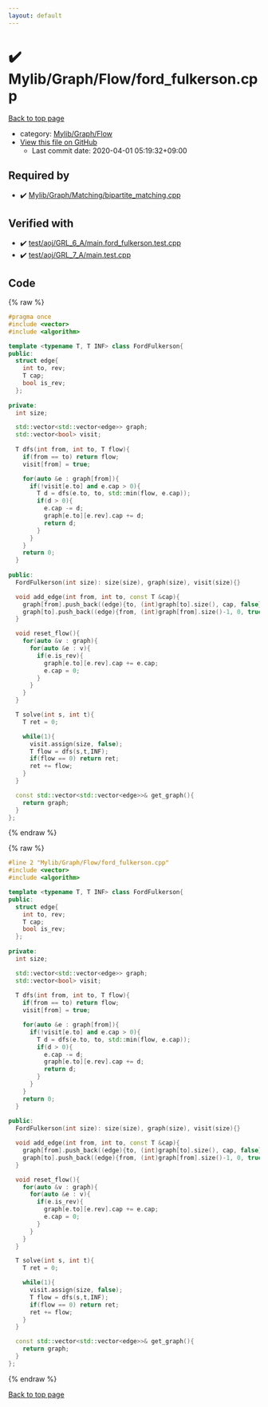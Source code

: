 ```yaml
---
layout: default
---
```


<!-- mathjax config similar to math.stackexchange -->
<script type="text/javascript" async
  src="https://cdnjs.cloudflare.com/ajax/libs/mathjax/2.7.5/MathJax.js?config=TeX-MML-AM_CHTML">
</script>
<script type="text/x-mathjax-config">
  MathJax.Hub.Config({
    TeX: { equationNumbers: { autoNumber: "AMS" }},
    tex2jax: {
      inlineMath: [ ['$','$'] ],
      processEscapes: true
    },
    "HTML-CSS": { matchFontHeight: false },
    displayAlign: "left",
    displayIndent: "2em"
  });
</script>

<script type="text/javascript" src="https://cdnjs.cloudflare.com/ajax/libs/jquery/3.4.1/jquery.min.js"></script>
<script src="https://cdn.jsdelivr.net/npm/jquery-balloon-js@1.1.2/jquery.balloon.min.js" integrity="sha256-ZEYs9VrgAeNuPvs15E39OsyOJaIkXEEt10fzxJ20+2I=" crossorigin="anonymous"></script>
<script type="text/javascript" src="../../../../assets/js/copy-button.js"></script>
<link rel="stylesheet" href="../../../../assets/css/copy-button.css" />


# :heavy_check_mark: Mylib/Graph/Flow/ford_fulkerson.cpp

<a href="../../../../index.html">Back to top page</a>

* category: <a href="../../../../index.html#ecd047c70c23d80351a9f133b49a4638">Mylib/Graph/Flow</a>
* <a href="{{ site.github.repository_url }}/blob/master/Mylib/Graph/Flow/ford_fulkerson.cpp">View this file on GitHub</a>
    - Last commit date: 2020-04-01 05:19:32+09:00




## Required by

* :heavy_check_mark: <a href="../Matching/bipartite_matching.cpp.html">Mylib/Graph/Matching/bipartite_matching.cpp</a>


## Verified with

* :heavy_check_mark: <a href="../../../../verify/test/aoj/GRL_6_A/main.ford_fulkerson.test.cpp.html">test/aoj/GRL_6_A/main.ford_fulkerson.test.cpp</a>
* :heavy_check_mark: <a href="../../../../verify/test/aoj/GRL_7_A/main.test.cpp.html">test/aoj/GRL_7_A/main.test.cpp</a>


## Code

<a id="unbundled"></a>
{% raw %}
```cpp
#pragma once
#include <vector>
#include <algorithm>

template <typename T, T INF> class FordFulkerson{
public:
  struct edge{
    int to, rev;
    T cap;
    bool is_rev;
  };
  
private:
  int size;

  std::vector<std::vector<edge>> graph;
  std::vector<bool> visit;
  
  T dfs(int from, int to, T flow){
    if(from == to) return flow;
    visit[from] = true;

    for(auto &e : graph[from]){
      if(!visit[e.to] and e.cap > 0){
        T d = dfs(e.to, to, std::min(flow, e.cap));
        if(d > 0){
          e.cap -= d;
          graph[e.to][e.rev].cap += d;
          return d;
        }
      }
    }
    return 0;
  }
  
public:  
  FordFulkerson(int size): size(size), graph(size), visit(size){}

  void add_edge(int from, int to, const T &cap){
    graph[from].push_back((edge){to, (int)graph[to].size(), cap, false});
    graph[to].push_back((edge){from, (int)graph[from].size()-1, 0, true});
  }

  void reset_flow(){
    for(auto &v : graph){
      for(auto &e : v){
        if(e.is_rev){
          graph[e.to][e.rev].cap += e.cap;
          e.cap = 0;
        }
      }
    }
  }

  T solve(int s, int t){
    T ret = 0;

    while(1){
      visit.assign(size, false);
      T flow = dfs(s,t,INF);
      if(flow == 0) return ret;
      ret += flow;
    }
  }

  const std::vector<std::vector<edge>>& get_graph(){
    return graph;
  }
};

```
{% endraw %}

<a id="bundled"></a>
{% raw %}
```cpp
#line 2 "Mylib/Graph/Flow/ford_fulkerson.cpp"
#include <vector>
#include <algorithm>

template <typename T, T INF> class FordFulkerson{
public:
  struct edge{
    int to, rev;
    T cap;
    bool is_rev;
  };
  
private:
  int size;

  std::vector<std::vector<edge>> graph;
  std::vector<bool> visit;
  
  T dfs(int from, int to, T flow){
    if(from == to) return flow;
    visit[from] = true;

    for(auto &e : graph[from]){
      if(!visit[e.to] and e.cap > 0){
        T d = dfs(e.to, to, std::min(flow, e.cap));
        if(d > 0){
          e.cap -= d;
          graph[e.to][e.rev].cap += d;
          return d;
        }
      }
    }
    return 0;
  }
  
public:  
  FordFulkerson(int size): size(size), graph(size), visit(size){}

  void add_edge(int from, int to, const T &cap){
    graph[from].push_back((edge){to, (int)graph[to].size(), cap, false});
    graph[to].push_back((edge){from, (int)graph[from].size()-1, 0, true});
  }

  void reset_flow(){
    for(auto &v : graph){
      for(auto &e : v){
        if(e.is_rev){
          graph[e.to][e.rev].cap += e.cap;
          e.cap = 0;
        }
      }
    }
  }

  T solve(int s, int t){
    T ret = 0;

    while(1){
      visit.assign(size, false);
      T flow = dfs(s,t,INF);
      if(flow == 0) return ret;
      ret += flow;
    }
  }

  const std::vector<std::vector<edge>>& get_graph(){
    return graph;
  }
};

```
{% endraw %}

<a href="../../../../index.html">Back to top page</a>


